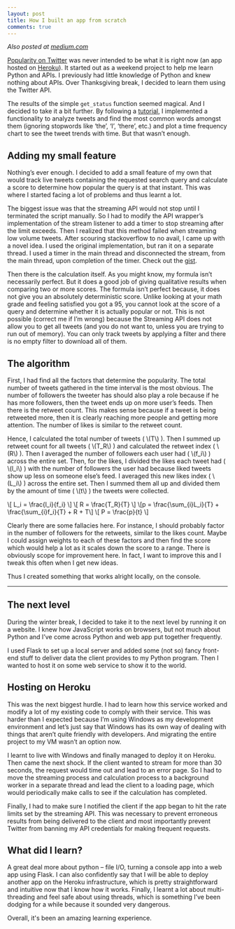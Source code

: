 ```yaml
---
layout: post
title: How I built an app from scratch
comments: true
---
```

*Also posted at [medium.com](https://medium.com/@apara/how-i-built-an-app-from-scratch-cf71c9f7d23f#.t25o3b56f)*

[Popularity on Twitter](https://popularity-on-twitter.herokuapp.com/) was never intended to be what it is right now (an app hosted on [Heroku](http://heroku.com/)).
It started out as a weekend project to help me learn Python and APIs.
I previously had little knowledge of Python and knew nothing about APIs.
Over Thanksgiving break, I decided to learn them using the Twitter API.

The results of the simple `get_status` function seemed magical.
And I decided to take it a bit further.
By following a [tutorial](https://marcobonzanini.com/2015/03/02/mining-twitter-data-with-python-part-1/), I implemented a functionality to analyze tweets and find the most common words amongst them (ignoring stopwords like ‘the’, ‘I’, ‘there’, etc.) and plot a time frequency chart to see the tweet trends with time.
But that wasn’t enough.

## Adding my small feature

Nothing’s ever enough.
I decided to add a small feature of my own that would track live tweets containing the requested search query and calculate a score to determine how popular the query is at that instant.
This was where I started facing a lot of problems and thus learnt a lot.

The biggest issue was that the streaming API would not stop until I terminated the script manually.
So I had to modify the API wrapper’s implementation of the stream listener to add a timer to stop streaming after the limit exceeds.
Then I realized that this method failed when streaming low volume tweets.
After scouring stackoverflow to no avail, I came up with a novel idea.
I used the original implementation, but ran it on a separate thread.
I used a timer in the main thread and disconnected the stream, from the main thread, upon completion of the timer.
Check out the [gist](https://gist.github.com/traxex33/6facd7db460b905933cf908c8b919b89).

Then there is the calculation itself.
As you might know, my formula isn’t necessarily perfect.
But it does a good job of giving qualitative results when comparing two or more scores.
The formula isn’t perfect because, it does not give you an absolutely deterministic score.
Unlike looking at your math grade and feeling satisfied you got a 95, you cannot look at the score of a query and determine whether it is actually popular or not.
This is not possible (correct me if I’m wrong) because the Streaming API does not allow you to get all tweets (and you do not want to, unless you are trying to run out of memory).
You can only track tweets by applying a filter and there is no empty filter to download all of them.

## The algorithm

First, I had find all the factors that determine the popularity.
The total number of tweets gathered in the time interval is the most obvious.
The number of followers the tweeter has should also play a role because if he has more followers, then the tweet ends up on more user’s feeds.
Then there is the retweet count.
This makes sense because if a tweet is being retweeted more, then it is clearly reaching more people and getting more attention.
The number of likes is similar to the retweet count.

Hence, I calculated the total number of tweets ( \\(T\\) ).
Then I summed up retweet count for all tweets ( \\(T\_R\\) ) and calculated the retweet index ( \\(R\\) ).
Then I averaged the number of followers each user had ( \\(f\_i\\) ) across the entire set.
Then, for the likes, I divided the likes each tweet had ( \\(l\_i\\) ) with the number of followers the user had because liked tweets show up less on someone else’s feed.
I averaged this new likes index ( \\(L\_i\\) ) across the entire set.
Then I summed them all up and divided them by the amount of time ( \\(t\\) ) the tweets were collected.

\\[ L\_i = \frac{l\_i}{f\_i} \\]
\\[ R = \frac{T\_R}{T} \\]
\\[p = \frac{\sum\_{i}L\_i}{T} + \frac{\sum\_{i}f\_i}{T} + R + T\\]
\\[ P = \frac{p}{t} \\]

Clearly there are some fallacies here.
For instance, I should probably factor in the number of followers for the retweets, similar to the likes count.
Maybe I could assign weights to each of these factors and then find the score which would help a lot as it scales down the score to a range.
There is obviously scope for improvement here.
In fact, I want to improve this and I tweak this often when I get new ideas.

Thus I created something that works alright locally, on the console.
____

## The next level

During the winter break, I decided to take it to the next level by running it on a website.
I knew how JavaScript works on browsers, but not much about Python and I’ve come across Python and web app put together frequently.

I used Flask to set up a local server and added some (not so) fancy front-end stuff to deliver data the client provides to my Python program.
Then I wanted to host it on some web service to show it to the world.

## Hosting on Heroku

This was the next biggest hurdle.
I had to learn how this service worked and modify a lot of my existing code to comply with their service.
This was harder than I expected because I’m using Windows as my development environment and let’s just say that Windows has its own way of dealing with things that aren’t quite friendly with developers.
And migrating the entire project to my VM wasn’t an option now.

I learnt to live with Windows and finally managed to deploy it on Heroku.
Then came the next shock.
If the client wanted to stream for more than 30 seconds, the request would time out and lead to an error page.
So I had to move the streaming process and calculation process to a background worker in a separate thread and lead the client to a loading page, which would periodically make calls to see if the calculation has completed.

Finally, I had to make sure I notified the client if the app began to hit the rate limits set by the streaming API.
This was necessary to prevent erroneous results from being delivered to the client and most importantly prevent Twitter from banning my API credentials for making frequent requests.

## What did I learn?

A great deal more about python – file I/O, turning a console app into a web app using Flask.
I can also confidently say that I will be able to deploy another app on the Heroku infrastructure, which is pretty straightforward and intuitive now that I know how it works.
Finally, I learnt a lot about multi-threading and feel safe about using threads, which is something I’ve been dodging for a while because it sounded very dangerous.

Overall, it's been an amazing learning experience.

